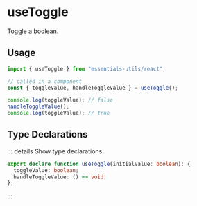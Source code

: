 # useToggle

Toggle a boolean.

## Usage

```js
import { useToggle } from "essentials-utils/react";

// called in a component
const { toggleValue, handleToggleValue } = useToggle();

console.log(toggleValue); // false
handleToggleValue();
console.log(toggleValue); // true
```

## Type Declarations

::: details Show type declarations

```ts
export declare function useToggle(initialValue: boolean): {
  toggleValue: boolean;
  handleToggleValue: () => void;
};
```

:::
